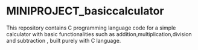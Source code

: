 # MINIPROJECT_basiccalculator
This repository contains C  programming language code for a simple calculator with basic functionalities such as addition,multiplication,division and subtraction , 
built purely with C language.
